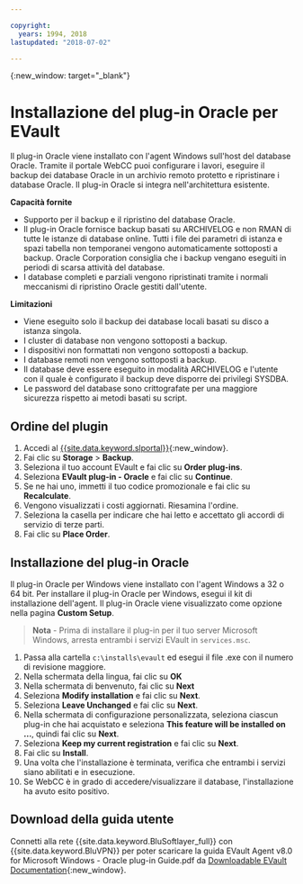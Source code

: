 ```yaml
---

copyright:
  years: 1994, 2018
lastupdated: "2018-07-02"

---
```

{:new_window: target="_blank"}

# Installazione del plug-in Oracle per EVault

Il plug-in Oracle viene installato con l'agent Windows sull'host del database Oracle. Tramite il portale WebCC puoi configurare i lavori, eseguire il backup dei database Oracle in un archivio remoto protetto e ripristinare i database Oracle. Il plug-in Oracle si integra nell'architettura esistente.

**Capacità fornite**

- Supporto per il backup e il ripristino del database Oracle.
- Il plug-in Oracle fornisce backup basati su ARCHIVELOG e non RMAN di tutte le istanze di database online. Tutti i file dei parametri di istanza e spazi tabella non temporanei vengono automaticamente sottoposti a backup. Oracle Corporation consiglia che i backup vengano eseguiti in periodi di scarsa attività del database.
- I database completi e parziali vengono ripristinati tramite i normali meccanismi di ripristino Oracle gestiti dall'utente.

**Limitazioni**
- Viene eseguito solo il backup dei database locali basati su disco a istanza singola.
- I cluster di database non vengono sottoposti a backup.
- I dispositivi non formattati non vengono sottoposti a backup.
- I database remoti non vengono sottoposti a backup.
- Il database deve essere eseguito in modalità ARCHIVELOG e l'utente con il quale è configurato il backup deve disporre dei privilegi SYSDBA.
- Le password del database sono crittografate per una maggiore sicurezza rispetto ai metodi basati su script.

## Ordine del plugin

1. Accedi al [{{site.data.keyword.slportal}}](https://control.softlayer.com/){:new_window}.
2. Fai clic su **Storage** > **Backup**.
3. Seleziona il tuo account EVault e fai clic su **Order plug-ins**.
4. Seleziona **EVault plug-in - Oracle** e fai clic su **Continue**.
5. Se ne hai uno, immetti il tuo codice promozionale e fai clic su **Recalculate**.
6. Vengono visualizzati i costi aggiornati. Riesamina l'ordine.
7. Seleziona la casella per indicare che hai letto e accettato gli accordi di servizio di terze parti. 
8. Fai clic su **Place Order**.

## Installazione del plug-in Oracle

Il plug-in Oracle per Windows viene installato con l'agent Windows a 32 o 64 bit. Per installare il plug-in Oracle per Windows, esegui il kit di installazione dell'agent. Il plug-in Oracle viene visualizzato come opzione nella pagina **Custom Setup**.

>**Nota** - Prima di installare il plug-in per il tuo server Microsoft Windows, arresta entrambi i servizi EVault in `services.msc`.  

1. Passa alla cartella `c:\installs\evault` ed esegui il file .exe con il numero di revisione maggiore.
2. Nella schermata della lingua, fai clic su **OK**
3. Nella schermata di benvenuto, fai clic su **Next**
4. Seleziona **Modify installation** e fai clic su **Next**.
5. Seleziona **Leave Unchanged** e fai clic su **Next**.
6. Nella schermata di configurazione personalizzata, seleziona ciascun plug-in che hai acquistato e seleziona **This feature will be installed on ...**, quindi fai clic su **Next**.
7. Seleziona **Keep my current registration** e fai clic su **Next**.
8. Fai clic su **Install**.
9. Una volta che l'installazione è terminata, verifica che entrambi i servizi siano abilitati e in esecuzione.
10. Se WebCC è in grado di accedere/visualizzare il database, l'installazione ha avuto esito positivo. 

## Download della guida utente

Connetti alla rete {{site.data.keyword.BluSoftlayer_full}} con {{site.data.keyword.BluVPN}} per poter scaricare la guida EVault Agent v8.0 for Microsoft Windows - Oracle plug-in Guide.pdf da [Downloadable EVault Documentation](http://downloads.service.softlayer.com/evault/Documentation/){:new_window}.




